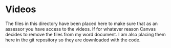 # Videos

The files in this directory have been placed here to make sure that as an assessor you have access to the videos. If for whatever reason Canvas decides to remove the files from my word document. I am also placing them here in the git repository so they are downloaded with the code.